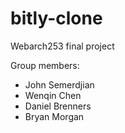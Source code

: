bitly-clone
===========

Webarch253 final project

Group members:
* John Semerdjian
* Wenqin Chen
* Daniel Brenners
* Bryan Morgan
